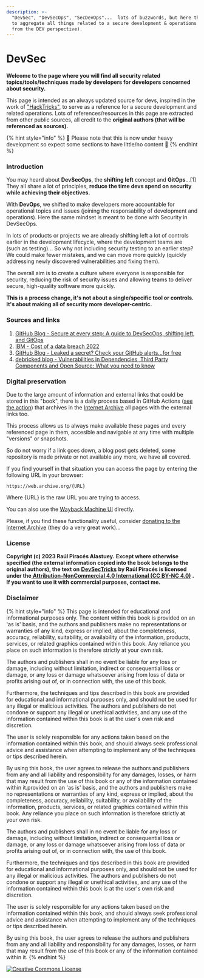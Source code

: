 ```yaml
---
description: >-
  "DevSec", "DevSecOps", "SecDevOps"...  lots of buzzwords, but here the idea is
  to aggregate all things related to a secure development & operations (always
  from the DEV perspective).
---
```


# DevSec

**Welcome to the page where you will find all security related topics/tools/techniques made by developers for developers concerned about security.**

This page is intended as an always updated source for devs, inspired in the work of ["HackTricks"](https://book.hacktricks.xyz/), to serve as a reference for a secure development and related operations. Lots of references/resources in this page are extracted from other public sources, all credit to the **original authors (that will be referenced as sources).**

{% hint style="info" %}
🚧 Please note that this is now under heavy development so expect some sections to have little/no content 🚧
{% endhint %}

### Introduction

You may heard about **DevSecOps**, the **shifting left** concept and **GitOps**...\[1] They all share a lot of principles, **reduce the time devs spend on security while achieving their objectives.**

With **DevOps**, we shifted to make developers more accountable for operational topics and issues (joining the responsability of development and operations). Here the same mindset is meant to be done with Security in DevSecOps.

In lots of products or projects we are already shifting left a lot of controls earlier in the development lifecycle, where the development teams are (such as testing)... So why not including security testing to an earlier step? We could make fewer mistakes, and we can move more quickly (quickly addressing newly discovered vulnerabilities and fixing them).

The overall aim is to create a culture where everyone is responsible for security, reducing the risk of security issues and allowing teams to deliver secure, high-quality software more quickly.

**This is a process change, it's not about a single/specific tool or controls. It's about making all of security more developer-centric.**

### Sources and links

1. [GitHub Blog - Secure at every step: A guide to DevSecOps, shifting left, and GitOps](https://github.blog/2020-08-13-secure-at-every-step-a-guide-to-devsecops-shifting-left-and-gitops/)
2. [IBM - Cost of a data breach 2022](https://www.ibm.com/reports/data-breach)
3. [GitHub Blog - Leaked a secret? Check your GitHub alerts…for free](https://github.blog/2022-12-15-leaked-a-secret-check-your-github-alerts-for-free/)
4. [debricked blog - Vulnerabilities in Dependencies, Third Party Components and Open Source: What you need to know](https://debricked.com/blog/vulnerabilities-dependencies/)

### Digital preservation

Due to the large amount of information and external links that could be stored in this "book", there is a daily process based in GitHub Actions ([see the action](https://github.com/piraces/DevSecTricks/actions/workflows/digital-preservation.yml)) that archives in the [Internet Archive](https://archive.org/) all pages with the external links too.

This process allows us to always make available these pages and every referenced page in them, accesible and navigable at any time with multiple "versions" or snapshots.

So do not worry if a link goes down, a blog post gets deleted, some repository is made private or not available any more, we have all covered.

If you find yourself in that situation you can access the page by entering the following URL in your browser:

```
https://web.archive.org/{URL}
```

Where {URL} is the raw URL you are trying to access.

You can also use the [Wayback Machine UI](https://web.archive.org/) directly.

Please, if you find these functionality useful, consider [donating to the Internet Archive](https://archive.org/donate) (they do a very great work)...

### License

**Copyright (c) 2023 Raúl Piracés Alastuey.** **Except where otherwise specified (the external information copied into the book belongs to the original authors), the text on** [**DevSecTricks**](https://github.com/piraces/DevSecTricks) **by Raúl Piracés is licensed under the**[ **Attribution-NonCommercial 4.0 International (CC BY-NC 4.0)**](https://creativecommons.org/licenses/by-nc/4.0/) **.**\
**If you want to use it with commercial purposes, contact me.**

### Disclaimer

{% hint style="info" %}
This page is intended for educational and informational purposes only. The content within this book is provided on an 'as is' basis, and the authors and publishers make no representations or warranties of any kind, express or implied, about the completeness, accuracy, reliability, suitability, or availability of the information, products, services, or related graphics contained within this book. Any reliance you place on such information is therefore strictly at your own risk.

The authors and publishers shall in no event be liable for any loss or damage, including without limitation, indirect or consequential loss or damage, or any loss or damage whatsoever arising from loss of data or profits arising out of, or in connection with, the use of this book.

Furthermore, the techniques and tips described in this book are provided for educational and informational purposes only, and should not be used for any illegal or malicious activities. The authors and publishers do not condone or support any illegal or unethical activities, and any use of the information contained within this book is at the user's own risk and discretion.

The user is solely responsible for any actions taken based on the information contained within this book, and should always seek professional advice and assistance when attempting to implement any of the techniques or tips described herein.

By using this book, the user agrees to release the authors and publishers from any and all liability and responsibility for any damages, losses, or harm that may result from the use of this book or any of the information contained within it.provided on an 'as is' basis, and the authors and publishers make no representations or warranties of any kind, express or implied, about the completeness, accuracy, reliability, suitability, or availability of the information, products, services, or related graphics contained within this book. Any reliance you place on such information is therefore strictly at your own risk.

The authors and publishers shall in no event be liable for any loss or damage, including without limitation, indirect or consequential loss or damage, or any loss or damage whatsoever arising from loss of data or profits arising out of, or in connection with, the use of this book.

Furthermore, the techniques and tips described in this book are provided for educational and informational purposes only, and should not be used for any illegal or malicious activities. The authors and publishers do not condone or support any illegal or unethical activities, and any use of the information contained within this book is at the user's own risk and discretion.

The user is solely responsible for any actions taken based on the information contained within this book, and should always seek professional advice and assistance when attempting to implement any of the techniques or tips described herein.

By using this book, the user agrees to release the authors and publishers from any and all liability and responsibility for any damages, losses, or harm that may result from the use of this book or any of the information contained within it.
{% endhint %}

[![Creative Commons License](https://licensebuttons.net/l/by-nc/4.0/88x31.png)](https://creativecommons.org/licenses/by-nc/4.0/)
